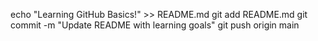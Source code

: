 echo "Learning GitHub Basics!" >> README.md
git add README.md
git commit -m "Update README with learning goals"
git push origin main
